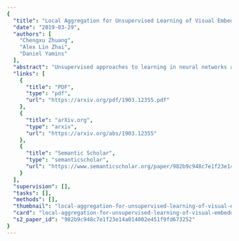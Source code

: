 ```yaml
---
{
  "title": "Local Aggregation for Unsupervised Learning of Visual Embeddings",
  "date": "2019-03-29",
  "authors": [
    "Chengxu Zhuang",
    "Alex Lin Zhai",
    "Daniel Yamins"
  ],
  "abstract": "Unsupervised approaches to learning in neural networks are of substantial interest for furthering artificial intelligence, both because they would enable the training of networks without the need for large numbers of expensive annotations, and because they would be better models of the kind of general-purpose learning deployed by humans. However, unsupervised networks have long lagged behind the performance of their supervised counterparts, especially in the domain of large-scale visual recognition. Recent developments in training deep convolutional embeddings to maximize non-parametric instance separation and clustering objectives have shown promise in closing this gap. Here, we describe a method that trains an embedding function to maximize a metric of local aggregation, causing similar data instances to move together in the embedding space, while allowing dissimilar instances to separate. This aggregation metric is dynamic, allowing soft clusters of different scales to emerge. We evaluate our procedure on several large-scale visual recognition datasets, achieving state-of-the-art unsupervised transfer learning performance on object recognition in ImageNet, scene recognition in Places 205, and object detection in PASCAL VOC.",
  "links": [
    {
      "title": "PDF",
      "type": "pdf",
      "url": "https://arxiv.org/pdf/1903.12355.pdf"
    },
    {
      "title": "arXiv.org",
      "type": "arxiv",
      "url": "https://arxiv.org/abs/1903.12355"
    },
    {
      "title": "Semantic Scholar",
      "type": "semanticscholar",
      "url": "https://www.semanticscholar.org/paper/982b9c948c7e1f23e14a014002e451f9fd673252"
    }
  ],
  "supervision": [],
  "tasks": [],
  "methods": [],
  "thumbnail": "local-aggregation-for-unsupervised-learning-of-visual-embeddings-thumb.jpg",
  "card": "local-aggregation-for-unsupervised-learning-of-visual-embeddings-card.jpg",
  "s2_paper_id": "982b9c948c7e1f23e14a014002e451f9fd673252"
}
---
```


